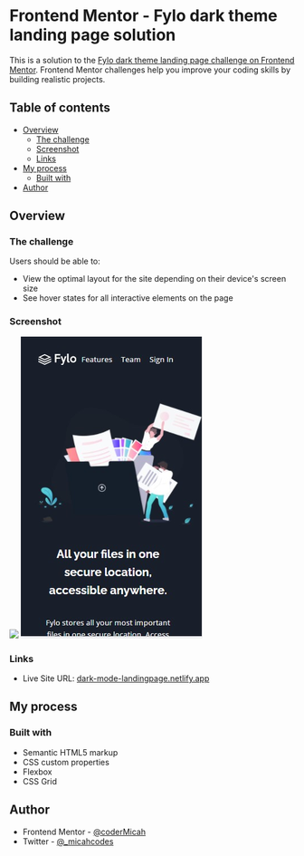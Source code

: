 # Frontend Mentor - Fylo dark theme landing page solution

This is a solution to the [Fylo dark theme landing page challenge on Frontend Mentor](https://www.frontendmentor.io/challenges/fylo-dark-theme-landing-page-5ca5f2d21e82137ec91a50fd). Frontend Mentor challenges help you improve your coding skills by building realistic projects. 

## Table of contents

- [Overview](#overview)
  - [The challenge](#the-challenge)
  - [Screenshot](#screenshot)
  - [Links](#links)
- [My process](#my-process)
  - [Built with](#built-with)
- [Author](#author)

## Overview

### The challenge

Users should be able to:

- View the optimal layout for the site depending on their device's screen size
- See hover states for all interactive elements on the page

### Screenshot

![](./images/desktop.gif)
![](./images/mobile.jpg)

### Links

- Live Site URL: [dark-mode-landingpage.netlify.app](https://dark-mode-landingpage.netlify.app/)

## My process

### Built with

- Semantic HTML5 markup
- CSS custom properties
- Flexbox
- CSS Grid


## Author

- Frontend Mentor - [@coderMicah](https://www.frontendmentor.io/profile/coderMicah)
- Twitter - [@_micahcodes](https://www.twitter.com/_micahcodes)
